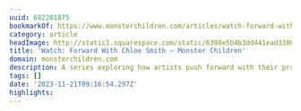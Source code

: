 ```yaml
---
uuid: 682201875
bookmarkOf: https://www.monsterchildren.com/articles/watch-forward-with-chloe-smith
category: article
headImage: http://static1.squarespace.com/static/6398e5b4b3dd441ead33860a/6398e815f2eabd0b458bc856/65555fb203f619620d238359/1700433654022/monster-children-Foward_Chloe_Smith_Artist+%281+of+1%29.jpg?format=1500w
title: 'Watch: Forward With Chloe Smith — Monster Children'
domain: monsterchildren.com
description: A series exploring how artists push forward with their practice.
tags: []
date: '2023-11-21T09:16:54.297Z'
highlights: 
---
```




